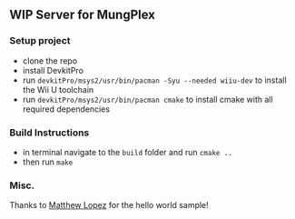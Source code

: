 ## WIP Server for MungPlex

### Setup project
- clone the repo
- install DevkitPro
- run `devkitPro/msys2/usr/bin/pacman -Syu --needed wiiu-dev` to install the Wii U toolchain
- run `devkitPro/msys2/usr/bin/pacman cmake` to install cmake with all required dependencies

### Build Instructions
- in terminal navigate to the `build` folder and run `cmake ..`
- then run `make`

### Misc.

Thanks to [Matthew Lopez](https://github.com/MatthewL246) for the hello world sample!
